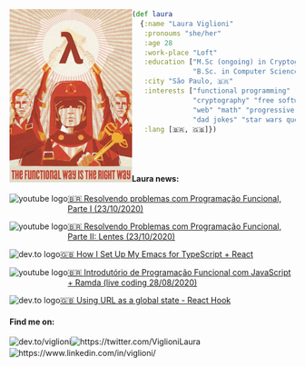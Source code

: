 <img src="https://github.com/Viglioni/viglioni/blob/main/pics/functional.jpg"
     alt="Functional way is the right way"
     height="305px"
     align="left" />

```clojure
(def laura
  {:name "Laura Viglioni"
   :pronoums "she/her"
   :age 28
   :work-place "Loft"
   :education ["M.Sc (ongoing) in Cryptography" 
               "B.Sc. in Computer Science @ UNICAMP"]
   :city "São Paulo, 🇧🇷"
   :interests ["functional programming" "emacs" 
               "cryptography" "free software" 
               "web" "math" "progressive rock" 
               "dad jokes" "star wars quotes"]
   :lang [🇧🇷, 🇬🇧]})
   
   
   
```
#### Laura news:
[<img src="https://i.pinimg.com/564x/77/5d/a9/775da9cfb16e7f95d92133e2aeee20b9.jpg"
     alt="youtube logo"
     height="20px"
     align="left" /> 🇧🇷 Resolvendo problemas com Programação Funcional, Parte I (23/10/2020)](https://www.youtube.com/watch?v=11HGQkaOT8c)
     
[<img src="https://i.pinimg.com/564x/77/5d/a9/775da9cfb16e7f95d92133e2aeee20b9.jpg"
     alt="youtube logo"
     height="20px"
     align="left" /> 🇧🇷 Resolvendo Problemas com Programação Funcional, Parte II: Lentes (23/10/2020)](https://www.youtube.com/watch?v=pFYIDtgkYb0)
     
[<img src="https://pbs.twimg.com/profile_images/1253165670935773185/SkSoEQL3_400x400.jpg"
     alt="dev.to logo"
     height="20px"
     align="left" /> 🇬🇧 How I Set Up My Emacs for TypeScript + React](https://dev.to/viglioni/how-i-set-up-my-emacs-for-typescript-3eeh)

[<img src="https://i.pinimg.com/564x/77/5d/a9/775da9cfb16e7f95d92133e2aeee20b9.jpg"
     alt="youtube logo"
     height="20px"
     align="left" /> 🇧🇷 Introdutório de Programação Funcional com JavaScript + Ramda  (live coding 28/08/2020)](https://www.youtube.com/watch?v=bTskYwX-c7U)
     
[<img src="https://pbs.twimg.com/profile_images/1253165670935773185/SkSoEQL3_400x400.jpg"
     alt="dev.to logo"
     height="20px"
     align="left" /> 🇬🇧 Using URL as a global state - React Hook](https://dev.to/viglioni/using-url-as-a-global-state-react-hook-25l3)



#### Find me on:
[<img src="https://pbs.twimg.com/profile_images/1253165670935773185/SkSoEQL3_400x400.jpg"
     alt="dev.to/viglioni"
     height="20px"
     align="left" 
     />](https://dev.to/viglioni)
     [<img src="https://tr2.cbsistatic.com/hub/i/r/2015/07/21/e9a5d57a-923c-40cb-a103-47d2f27433ee/thumbnail/770x578/55b4263380b5da3b48b4b4fa131bad07/lgbttwitter.jpg"
     alt="https://twitter.com/ViglioniLaura"
     height="20px"
     align="left" />](https://twitter.com/ViglioniLaura)
     [<img src="https://i.pinimg.com/originals/f2/ea/ee/f2eaee556138ea664bcb65256f6746c2.jpg"
     alt="https://www.linkedin.com/in/viglioni/"
     height="20px"
     align="left" />](https://www.linkedin.com/in/viglioni/)
